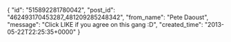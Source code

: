  {
   "id": "515892281780042",
   "post_id": "462493170453287_481209285248342",
   "from_name": "Pete Daoust",
   "message": "Click LIKE if you agree on this gang :D",
   "created_time": "2013-05-22T22:25:35+0000"
 }
